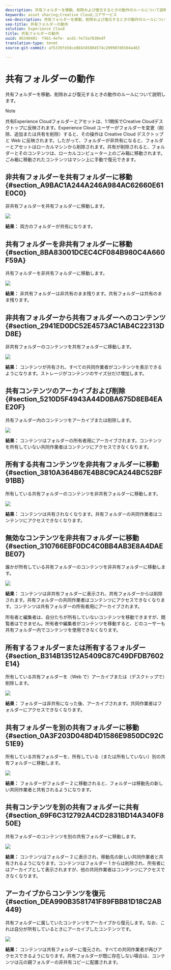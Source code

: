 ```yaml
---
description: 共有フォルダーを移動、削除および復元するときの動作のルールについて説明します。
keywords: asset sharing;Creative Cloud;コアサービス
seo-description: 共有フォルダーを移動、削除および復元するときの動作のルールについて説明します。
seo-title: 共有フォルダーの動作
solution: Experience Cloud
title: 共有フォルダーの動作
uuid: 86348401- f4b1-4efe- acd1-7e73a7030edf
translation-type: tm+mt
source-git-commit: af5339fe58ce884345804574c209907d6504a483

---
```



# 共有フォルダーの動作

共有フォルダーを移動、削除および復元するときの動作のルールについて説明します。

>[!NOTE]
>
>共有Experience Cloudフォルダーとアセットは、1:1関係でCreative Cloudデスクトップに反映されます。Experience Cloud ユーザーがフォルダーを変更（削除、追加または共有を削除）すると、その操作は Creative Cloud デスクトップと Web に反映されます。したがって、フォルダーが非共有になると、フォルダーとアセットはローカルマシンから削除されます。共有が削除されると、フォルダーとそのコンテンツは、ローカルコンピューター上のごみ箱に移動されます。ごみ箱に移動されたコンテンツはマシン上に手動で復元できます。

## 非共有フォルダーを共有フォルダーに移動 {#section_A9BAC1A244A246A984AC62660E61E0C0}

非共有フォルダーを共有フォルダーに移動します。

![](assets/01_assets_move.png)

**結果：** 両方のフォルダーが共有になります。

## 共有フォルダーを非共有フォルダーに移動 {#section_8BA83001DCEC4CF084B980C4A660F59A}

共有フォルダーを非共有フォルダーに移動します。

![](assets/02_assets_move.png)

**結果：** 非共有フォルダーは非共有のまま残ります。共有フォルダーは共有のまま残ります。

## 非共有フォルダーから共有フォルダーへのコンテンツ {#section_2941ED0DC52E4573AC1AB4C22313DD8E}

非共有フォルダーのコンテンツを共有フォルダーに移動します。

![](assets/03_assets_move.png)

**結果：** コンテンツが共有され、すべての共同作業者がコンテンツを表示できるようになります。ストレージがコンテンツのサイズ分だけ増加します。

## 共有コンテンツのアーカイブおよび削除 {#section_5210D5F4943A44D0BA675D8EB4EAE20F}

共有フォルダー内のコンテンツをアーカイブまたは削除します。

![](assets/04_assets_move.png)

**結果：** コンテンツはフォルダーの所有者用にアーカイブされます。コンテンツを所有していない共同作業者はコンテンツにアクセスできなくなります。

## 所有する共有コンテンツを非共有フォルダーに移動 {#section_3810A364B67E4B8C9CA244BC52BF91BB}

所有している共有フォルダーのコンテンツを非共有フォルダーに移動します。

![](assets/05_assets_move.png)

**結果：** コンテンツは共有されなくなります。共有フォルダーの共同作業者はコンテンツにアクセスできなくなります。

## 無効なコンテンツを非共有フォルダーに移動 {#section_310766EBF0DC4C0BB4AB3E8A4DAEBE07}

誰かが所有している共有フォルダーのコンテンツを非共有フォルダーに移動します。

![](assets/06_assets_move.png)

**結果：** コンテンツは非共有フォルダーに表示され、共有フォルダーからは削除されます。共有フォルダーの共同作業者はコンテンツにアクセスできなくなります。コンテンツは共有フォルダーの所有者用にアーカイブされます。

所有者と編集者は、自分たちが所有していないコンテンツを移動できますが、閲覧者はできません。所有者や編集者がコンテンツを移動すると、どのユーザーも共有フォルダー内でコンテンツを使用できなくなります。

## 所有するフォルダーまたは所有するフォルダー {#section_B314B13512A5409C87C49DFDB7602E14}

所有している共有フォルダーを（Web で）アーカイブまたは（デスクトップで）削除します。

![](assets/07_assets_move.png)

**結果：** フォルダーは非共有になった後、アーカイブされます。共同作業者はフォルダーにアクセスできなくなります。

## 共有フォルダーを別の共有フォルダーに移動 {#section_0A3F203D048D4D1586E9850DC92C51E9}

所有している共有フォルダーを、所有している（または所有していない）別の共有フォルダーに移動します。

![](assets/09_assets_move.png)

**結果：** フォルダーがフォルダー 2 に移動されると、フォルダーは移動先の新しい共同作業者と共有されるようになります。

## 共有コンテンツを別の共有フォルダーに共有 {#section_69F6C312792A4CD2831BD14A340F850E}

共有フォルダーのコンテンツを別の共有フォルダーに移動します。

![](assets/11_assets_move.png)

**結果：** コンテンツはフォルダー 2 に表示され、移動先の新しい共同作業者と共有されるようになります。コンテンツはフォルダー 1 からは削除され、所有者にはアーカイブとして表示されますが、他の共同作業者はコンテンツにアクセスできなくなります。

## アーカイブからコンテンツを復元 {#section_DEA990B3581741F89FBB81D18C2AB449}

共有フォルダーに属していたコンテンツをアーカイブから復元します。なお、これは自分が所有しているときにアーカイブしたコンテンツです。

![](assets/12_assets_move.png)

**結果：** コンテンツは共有フォルダーに復元され、すべての共同作業者が再びアクセスできるようになります。共有フォルダーが既に存在しない場合は、コンテンツは元の親フォルダーの非共有コピーに配置されます。
